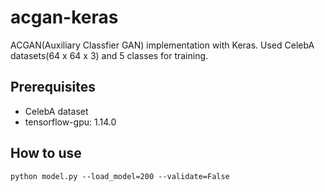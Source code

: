 # acgan-keras
ACGAN(Auxiliary Classfier GAN) implementation with Keras. Used CelebA datasets(64 x 64 x 3) and 5 classes for training.

## Prerequisites

- CelebA dataset
- tensorflow-gpu: 1.14.0

## How to use
```
python model.py --load_model=200 --validate=False
```